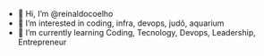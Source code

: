 - 👋 Hi, I’m @reinaldocoelho
- 👀 I’m interested in coding, infra, devops, judô, aquarium
- 🌱 I’m currently learning Coding, Tecnology, Devops, Leadership, Entrepreneur

<!---
reinaldocoelho/reinaldocoelho is a ✨ special ✨ repository because its `README.md` (this file) appears on your GitHub profile.
You can click the Preview link to take a look at your changes.
--->
